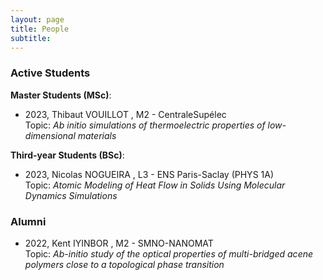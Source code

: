 ```yaml
---
layout: page
title: People
subtitle: 
---
```


### Active Students

**Master Students (MSc)**:

* 2023, Thibaut VOUILLOT , M2 - CentraleSupélec <br />
Topic: _Ab initio simulations of thermoelectric properties of low-dimensional materials_

**Third-year Students (BSc)**:

* 2023, Nicolas NOGUEIRA , L3 - ENS Paris-Saclay (PHYS 1A) <br />
Topic: _Atomic Modeling of Heat Flow in Solids Using Molecular Dynamics Simulations_

### Alumni

* 2022, Kent IYINBOR , M2 - SMNO-NANOMAT <br />
Topic: _Ab-initio study of the optical properties of multi-bridged acene polymers close to a topological phase transition_
